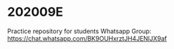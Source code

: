# 202009E
Practice repository for students
Whatsapp Group: https://chat.whatsapp.com/BK9OUHxrztJH4JENlJX9af
